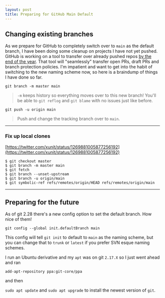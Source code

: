 ```yaml
---
layout: post
title: Preparing for GitHub Main Default
---
```

## Changing existing branches
As we prepare for GitHub to completely switch over to `main` as the default branch, I have been doing some cleanup on projects I have not yet pushed. GitHub is working on a tool to transfer over already pushed repos [by the end of the year](https://github.com/github/renaming#later-this-year). That tool will "seamlessly" transfer open PRs, draft PRs and branch protection policies. I'm impatient and want to get into the habit of switching to the new naming scheme now, so here is a braindump of things I have done so far.

    git branch -m master main

> `-m` keeps history so everything moves over to this new branch! You'll be able to `git reflog` and `git blame` with no issues just like before.

    git push -u origin main

> Push and change the tracking branch over to `main`.

___

### Fix up local clones

[https://twitter.com/xunit/status/1269881005877256192](https://twitter.com/xunit/status/1269881005877256192)

    $ git checkout master
    $ git branch -m master main
    $ git fetch
    $ git branch --unset-upstream
    $ git branch -u origin/main
    $ git symbolic-ref refs/remotes/origin/HEAD refs/remotes/origin/main
___

## Preparing for the future
As of git 2.28 there's a new config option to set the default branch. How nice of them!

    git config --global init.defaultBranch main

This config will tell `git init` to default to `main` as the naming scheme, but you can change that to `trunk` or `latest` if you prefer SVN esque naming schemes.

I run an Ubuntu derivative and my `apt` was on git `2.17.X` so I just went ahead and ran

    add-apt-repository ppa:git-core/ppa

and then 

`sudo apt update` and `sudo apt upgrade` to install the newest version of `git`.
